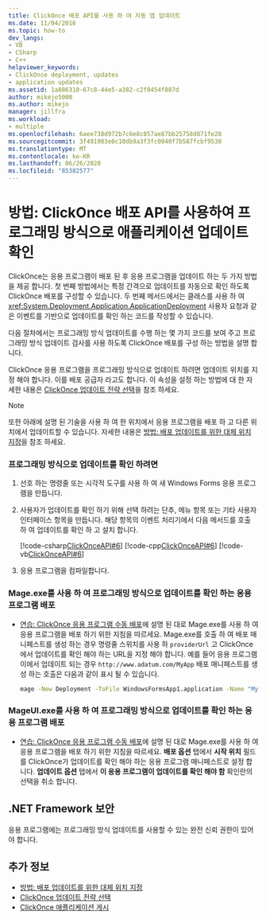 ```yaml
---
title: ClickOnce 배포 API를 사용 하 여 자동 앱 업데이트
ms.date: 11/04/2016
ms.topic: how-to
dev_langs:
- VB
- CSharp
- C++
helpviewer_keywords:
- ClickOnce deployment, updates
- application updates
ms.assetid: 1a886310-67c8-44e5-a382-c2f0454f887d
author: mikejo5000
ms.author: mikejo
manager: jillfra
ms.workload:
- multiple
ms.openlocfilehash: 6aee738d972b7c6e8c857ae87bb25758d871fe28
ms.sourcegitcommit: 3f491903e0c10db9a3f3fc0940f7b587fcbf9530
ms.translationtype: MT
ms.contentlocale: ko-KR
ms.lasthandoff: 06/26/2020
ms.locfileid: "85382577"
---
```

# <a name="how-to-check-for-application-updates-programmatically-using-the-clickonce-deployment-api"></a>방법: ClickOnce 배포 API를 사용하여 프로그래밍 방식으로 애플리케이션 업데이트 확인
ClickOnce는 응용 프로그램이 배포 된 후 응용 프로그램을 업데이트 하는 두 가지 방법을 제공 합니다. 첫 번째 방법에서는 특정 간격으로 업데이트를 자동으로 확인 하도록 ClickOnce 배포를 구성할 수 있습니다. 두 번째 메서드에서는 클래스를 사용 하 여 <xref:System.Deployment.Application.ApplicationDeployment> 사용자 요청과 같은 이벤트를 기반으로 업데이트를 확인 하는 코드를 작성할 수 있습니다.

 다음 절차에서는 프로그래밍 방식 업데이트를 수행 하는 몇 가지 코드를 보여 주고 프로그래밍 방식 업데이트 검사를 사용 하도록 ClickOnce 배포를 구성 하는 방법을 설명 합니다.

 ClickOnce 응용 프로그램을 프로그래밍 방식으로 업데이트 하려면 업데이트 위치를 지정 해야 합니다. 이를 배포 공급자 라고도 합니다. 이 속성을 설정 하는 방법에 대 한 자세한 내용은 [ClickOnce 업데이트 전략 선택](../deployment/choosing-a-clickonce-update-strategy.md)을 참조 하세요.

> [!NOTE]
> 또한 아래에 설명 된 기술을 사용 하 여 한 위치에서 응용 프로그램을 배포 하 고 다른 위치에서 업데이트할 수 있습니다. 자세한 내용은 [방법: 배포 업데이트를 위한 대체 위치 지정](../deployment/how-to-specify-an-alternate-location-for-deployment-updates.md)을 참조 하세요.

### <a name="to-check-for-updates-programmatically"></a>프로그래밍 방식으로 업데이트를 확인 하려면

1. 선호 하는 명령줄 또는 시각적 도구를 사용 하 여 새 Windows Forms 응용 프로그램을 만듭니다.

2. 사용자가 업데이트를 확인 하기 위해 선택 하려는 단추, 메뉴 항목 또는 기타 사용자 인터페이스 항목을 만듭니다. 해당 항목의 이벤트 처리기에서 다음 메서드를 호출 하 여 업데이트를 확인 하 고 설치 합니다.

     [!code-csharp[ClickOnceAPI#6](../deployment/codesnippet/CSharp/how-to-check-for-application-updates-programmatically-using-the-clickonce-deployment-api_1.cs)]
     [!code-cpp[ClickOnceAPI#6](../deployment/codesnippet/CPP/how-to-check-for-application-updates-programmatically-using-the-clickonce-deployment-api_1.cpp)]
     [!code-vb[ClickOnceAPI#6](../deployment/codesnippet/VisualBasic/how-to-check-for-application-updates-programmatically-using-the-clickonce-deployment-api_1.vb)]

3. 응용 프로그램을 컴파일합니다.

### <a name="use-mageexe-to-deploy-an-application-that-checks-for-updates-programmatically"></a>Mage.exe를 사용 하 여 프로그래밍 방식으로 업데이트를 확인 하는 응용 프로그램 배포

- [연습: ClickOnce 응용 프로그램 수동 배포](../deployment/walkthrough-manually-deploying-a-clickonce-application.md)에 설명 된 대로 Mage.exe를 사용 하 여 응용 프로그램을 배포 하기 위한 지침을 따르세요. Mage.exe를 호출 하 여 배포 매니페스트를 생성 하는 경우 명령줄 스위치를 사용 하 `providerUrl` 고 ClickOnce에서 업데이트를 확인 해야 하는 URL을 지정 해야 합니다. 예를 들어 응용 프로그램이에서 업데이트 되는 경우 `http://www.adatum.com/MyApp` 배포 매니페스트를 생성 하는 호출은 다음과 같이 표시 될 수 있습니다.

    ```cmd
    mage -New Deployment -ToFile WindowsFormsApp1.application -Name "My App 1.0" -Version 1.0.0.0 -AppManifest 1.0.0.0\MyApp.manifest -providerUrl http://www.adatum.com/MyApp/MyApp.application
    ```

### <a name="using-mageuiexe-to-deploy-an-application-that-checks-for-updates-programmatically"></a>MageUI.exe를 사용 하 여 프로그래밍 방식으로 업데이트를 확인 하는 응용 프로그램 배포

- [연습: ClickOnce 응용 프로그램 수동 배포](../deployment/walkthrough-manually-deploying-a-clickonce-application.md)에 설명 된 대로 Mage.exe를 사용 하 여 응용 프로그램을 배포 하기 위한 지침을 따르세요. **배포 옵션** 탭에서 **시작 위치** 필드를 ClickOnce가 업데이트를 확인 해야 하는 응용 프로그램 매니페스트로 설정 합니다. **업데이트 옵션** 탭에서 **이 응용 프로그램이 업데이트를 확인 해야 함** 확인란의 선택을 취소 합니다.

## <a name="net-framework-security"></a>.NET Framework 보안
 응용 프로그램에는 프로그래밍 방식 업데이트를 사용할 수 있는 완전 신뢰 권한이 있어야 합니다.

## <a name="see-also"></a>추가 정보
- [방법: 배포 업데이트를 위한 대체 위치 지정](../deployment/how-to-specify-an-alternate-location-for-deployment-updates.md)
- [ClickOnce 업데이트 전략 선택](../deployment/choosing-a-clickonce-update-strategy.md)
- [ClickOnce 애플리케이션 게시](../deployment/publishing-clickonce-applications.md)